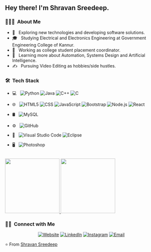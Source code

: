 
<h2> Hey there! I'm Shravan Sreedeep.</h2>

<h3> 👨🏻‍💻 &nbsp;About Me </h3>

- 🤔 &nbsp; Exploring new technologies and developing software solutions.
- 🎓 &nbsp; Studying Electrical and Electronics Engineering at Government Engineering College of Kannur.
- 💼 &nbsp; Working as college student placement coordinator.
- 🌱 &nbsp; Learning more about Automation, Systems Design and Artificial Intelligence.
- ✍️ &nbsp; Pursuing Video Editing as hobbies/side hustles.

<h3> 🛠 &nbsp;Tech Stack</h3>

- 💻 &nbsp;
  ![Python](https://img.shields.io/badge/-Python-333333?style=flat&logo=python)
  ![Java](https://img.shields.io/badge/-Java-333333?style=flat&logo=Java&logoColor=007396)
  ![C++](https://img.shields.io/badge/-C++-333333?style=flat&logo=C%2B%2B&logoColor=00599C)
  ![C](https://img.shields.io/badge/-C-333333?style=flat&logo=C&logoColor=00599C)
- 🌐 &nbsp;
  ![HTML5](https://img.shields.io/badge/-HTML5-333333?style=flat&logo=HTML5)
  ![CSS](https://img.shields.io/badge/-CSS-333333?style=flat&logo=CSS3&logoColor=1572B6)
  ![JavaScript](https://img.shields.io/badge/-JavaScript-333333?style=flat&logo=javascript)
  ![Bootstrap](https://img.shields.io/badge/-Bootstrap-333333?style=flat&logo=bootstrap&logoColor=563D7C)
  ![Node.js](https://img.shields.io/badge/-Node.js-333333?style=flat&logo=node.js)
  ![React](https://img.shields.io/badge/-React-333333?style=flat&logo=react)
- 🛢 &nbsp;
  ![MySQL](https://img.shields.io/badge/-MySQL-333333?style=flat&logo=mysql)
  
- ⚙️ &nbsp;
  ![GitHub](https://img.shields.io/badge/-GitHub-333333?style=flat&logo=github)
  
- 🔧 &nbsp;
  ![Visual Studio Code](https://img.shields.io/badge/-Visual%20Studio%20Code-333333?style=flat&logo=visual-studio-code&logoColor=007ACC)
  ![Eclipse](https://img.shields.io/badge/-Eclipse-333333?style=flat&logo=eclipse-ide&logoColor=2C2255)
- 🖥 &nbsp;
  ![Photoshop](https://img.shields.io/badge/-Photoshop-333333?style=flat&logo=adobe-photoshop)
  

<br/>
<a href="https://github.com/ShravanSreedeep">
  <img height="180em" src="https://github-readme-stats.vercel.app/api?username=ShravanSreedeep&theme=great-gatsby&show_icons=true)"/>
  <img height="180em" src="https://github-readme-stats.vercel.app/api/top-langs/?username=ShravanSreedeep&theme=great-gatsby&layout=compact" />
</a>

<br/>

<h3> 🤝🏻 &nbsp;Connect with Me </h3>

<p align="center">
<a href="https://shravansreedeep.github.io/Personal-Website//"><img alt="Website" src="https://img.shields.io/badge/Website-www.shravansreedeep.com-blue?style=flat-square&logo=google-chrome"></a>
<a href="https://www.linkedin.com/in/shravansreedeep/"><img alt="LinkedIn" src="https://img.shields.io/badge/LinkedIn-Shravan%20Sreedeep-blue?style=flat-square&logo=linkedin"></a>
<a href="https://www.instagram.com/shravansreedeep/"><img alt="Instagram" src="https://img.shields.io/badge/Instagram-Shravan%20Sreedeep-blue?style=flat-square&logo=instagram"></a>
<a href="mailto:shravansreedeep2000@gmail.com"><img alt="Email" src="https://img.shields.io/badge/Email-shravansreedeep2000@gmail.com-blue?style=flat-square&logo=gmail"></a>
</p>

⭐️ From [Shravan Sreedeep](https://github.com/ShravanSreedeep)

